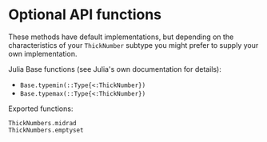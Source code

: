 # Optional API functions

These methods have default implementations, but depending on the characteristics of your `ThickNumber` subtype you might prefer to supply your own implementation.

Julia Base functions (see Julia's own documentation for details):

- `Base.typemin(::Type{<:ThickNumber})`
- `Base.typemax(::Type{<:ThickNumber})`

Exported functions:

```@docs
ThickNumbers.midrad
ThickNumbers.emptyset
```

